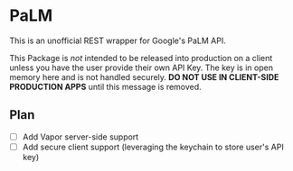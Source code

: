 # PaLM

This is an unofficial REST wrapper for Google's PaLM API.

This Package is _not_ intended to be released into production on a client unless you have the user provide their own API Key. The key is in open memory here and is not handled securely. **DO NOT USE IN CLIENT-SIDE PRODUCTION APPS** until this message is removed.

## Plan

- [ ] Add Vapor server-side support
- [ ] Add secure client support (leveraging the keychain to store user's API key)
